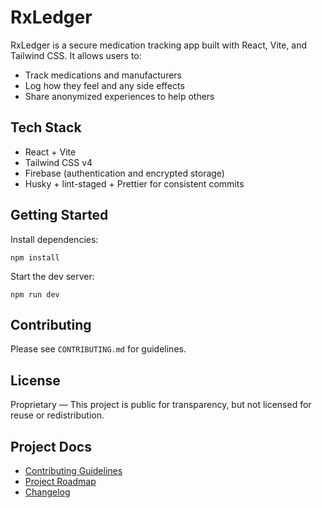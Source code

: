 # RxLedger

RxLedger is a secure medication tracking app built with React, Vite, and Tailwind CSS. It allows users to:

- Track medications and manufacturers
- Log how they feel and any side effects
- Share anonymized experiences to help others

## Tech Stack

- React + Vite
- Tailwind CSS v4
- Firebase (authentication and encrypted storage)
- Husky + lint-staged + Prettier for consistent commits

## Getting Started

Install dependencies:

```
npm install
```

Start the dev server:

```
npm run dev
```

## Contributing

Please see `CONTRIBUTING.md` for guidelines.

## License

Proprietary — This project is public for transparency, but not licensed for reuse or redistribution.

## Project Docs

- [Contributing Guidelines](CONTRIBUTING.md)
- [Project Roadmap](ROADMAP.md)
- [Changelog](CHANGELOG.md)
